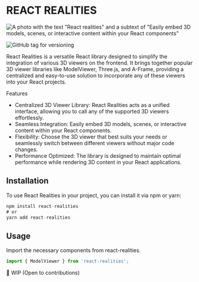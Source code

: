 # REACT REALITIES

![A photo with the text "React realities" and a subtext of "Easily embed 3D models, scenes, or interactive content within your React components"](https://github.com/kohasummons/react-realities-fork/assets/66284362/740f35f6-c70e-4fbe-8cde-a3b3debe502d)

![GitHub tag for versioning](https://img.shields.io/github/v/tag/D-Lite/react-realities)

React Realities is a versatile React library designed to simplify the integration of various 3D viewers on the frontend. It brings together popular 3D viewer libraries like ModelViewer, Three.js, and A-Frame, providing a centralized and easy-to-use solution to incorporate any of these viewers into your React projects.

Features
- Centralized 3D Viewer Library: React Realities acts as a unified interface, allowing you to call any of the supported 3D viewers effortlessly.
- Seamless Integration: Easily embed 3D models, scenes, or interactive content within your React components.
- Flexibility: Choose the 3D viewer that best suits your needs or seamlessly switch between different viewers without major code changes.
- Performance Optimized: The library is designed to maintain optimal performance while rendering 3D content in your React applications.


## Installation
To use React Realities in your project, you can install it via npm or yarn:

```js
npm install react-realities
# or
yarn add react-realities
```


## Usage
Import the necessary components from react-realities.

```js
import { ModelViewer } from 'react-realities';
```


🌉 WIP (Open to contributions)
